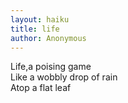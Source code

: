 ```yaml
---
layout: haiku
title: life
author: Anonymous
---
```


Life,a poising game<br>
Like a wobbly drop of rain<br>
Atop a flat leaf<br>
